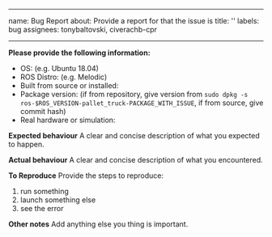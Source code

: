 ______________________________________________________________________

name: Bug Report
about: Provide a report for that the issue is
title: ''
labels: bug
assignees: tonybaltovski, civerachb-cpr

______________________________________________________________________

**Please provide the following information:**

- OS: (e.g. Ubuntu 18.04)
- ROS Distro: (e.g. Melodic)
- Built from source or installed:
- Package version: (if from repository, give version from `sudo dpkg -s ros-$ROS_VERSION-pallet_truck-PACKAGE_WITH_ISSUE`, if from source, give commit hash)
- Real hardware or simulation:

**Expected behaviour**
A clear and concise description of what you expected to happen.

**Actual behaviour**
A clear and concise description of what you encountered.

**To Reproduce**
Provide the steps to reproduce:

1. run something
1. launch something else
1. see the error

**Other notes**
Add anything else you thing is important.
